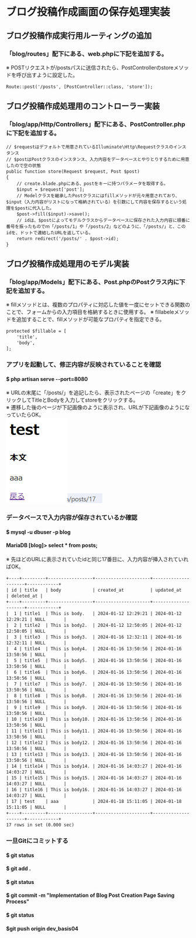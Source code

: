 # ブログ投稿作成画面の保存処理実装

## ブログ投稿作成実行用ルーティングの追加
### 「blog/routes」配下にある、web.phpに下記を追加する。
※ POSTリクエストが/postsパスに送信されたら、PostControllerのstoreメソッドを呼び出すように設定した。

    Route::post('/posts', [PostController::class, 'store']);

## ブログ投稿作成処理用のコントローラー実装
### 「blog/app/Http/Controllers」配下にある、PostController.phpに下記を追加する。

    // $requestはデフォルトで用意されているIlluminate\Http\Requestクラスのインスタンス
    // $postはPostクラスのインスタンス、入力内容をデータベースとやりとりするために用意したので空の状態
    public function store(Request $request, Post $post)
    {
        // create.blade.phpにある、postをキーに持つパラメータを取得する。
        $input = $request['post'];
        // Modelクラスを継承したPostクラスにはfillメソッドが元々用意されており、$input（入力内容がリストになって格納されている）を引数にして内容を保存するという処理を$postに代入した。
        $post->fill($input)->save();
        // idは、$postによってモデルクラスからデータベースに保存された入力内容に順番に番号を振ったものでｍ「/posts/1」や「/posts/2」などのように、「/posts/」と、このidを、ドットで連結したURLを返している。
        return redirect('/posts/' . $post->id);
    }

## ブログ投稿作成処理用のモデル実装
### 「blog/app/Models」配下にある、Post.phpのPostクラス内に下記を追加する。
※ fillメソッドとは、複数のプロパティに対応した値を一度にセットできる関数のことで、フォームからの入力項目を格納するときに使用する。
※ fillabeleメソッドを追加することで、fillメソッドが可能なプロパティを指定できる。

    protected $fillable = [
        'title',
        'body',
    ];

### アプリを起動して、修正内容が反映されていることを確認
#### $ php artisan serve --port=8080
※ URLの末尾に「/posts/」を追記したら、表示されたページの「create」をクリックしてTitleとBodyを入力してstoreをクリックする。  
※ 遷移した後のページが下記画像のように表示され、URLが下記画像のようになっていたらOK。  
![Alt text](../../img/08-4_3_2.png)![Alt text](../../img/08-4_3_1.png)

### データベースで入力内容が保存されているか確認
#### $ mysql -u dbuser -p blog
#### MariaDB [blog]> select * from posts;
※ 先ほどのURLに表示されていたidと同じ17番目に、入力内容が挿入されていればOK。

    +----+---------+-----------------+---------------------+---------------------+------------+
    | id | title   | body            | created_at          | updated_at          | deleted_at |
    +----+---------+-----------------+---------------------+---------------------+------------+
    |  1 | title1  | This is body.   | 2024-01-12 12:29:21 | 2024-01-12 12:29:21 | NULL       |
    |  2 | title2  | This is body2.  | 2024-01-12 12:50:05 | 2024-01-12 12:50:05 | NULL       |
    |  3 | title3  | This is body3.  | 2024-01-16 12:32:11 | 2024-01-16 12:32:11 | NULL       |
    |  4 | title4  | This is body4.  | 2024-01-16 13:50:56 | 2024-01-16 13:50:56 | NULL       |
    |  5 | title5  | This is body5.  | 2024-01-16 13:50:56 | 2024-01-16 13:50:56 | NULL       |
    |  6 | title6  | This is body6.  | 2024-01-16 13:50:56 | 2024-01-16 13:50:56 | NULL       |
    |  7 | title7  | This is body7.  | 2024-01-16 13:50:56 | 2024-01-16 13:50:56 | NULL       |
    |  8 | title8  | This is body8.  | 2024-01-16 13:50:56 | 2024-01-16 13:50:56 | NULL       |
    |  9 | title9  | This is body9.  | 2024-01-16 13:50:56 | 2024-01-16 13:50:56 | NULL       |
    | 10 | title10 | This is body10. | 2024-01-16 13:50:56 | 2024-01-16 13:50:56 | NULL       |
    | 11 | title11 | This is body11. | 2024-01-16 13:50:56 | 2024-01-16 13:50:56 | NULL       |
    | 12 | title12 | This is body12. | 2024-01-16 13:50:56 | 2024-01-16 13:50:56 | NULL       |
    | 13 | title13 | This is body13. | 2024-01-16 13:50:56 | 2024-01-16 13:50:56 | NULL       |
    | 14 | title14 | This is body14. | 2024-01-16 14:03:27 | 2024-01-16 14:03:27 | NULL       |
    | 15 | title15 | This is body15. | 2024-01-16 14:03:27 | 2024-01-16 14:03:27 | NULL       |
    | 16 | title16 | This is body16. | 2024-01-16 14:03:27 | 2024-01-16 14:03:27 | NULL       |
    | 17 | test    | aaa             | 2024-01-18 15:11:05 | 2024-01-18 15:11:05 | NULL       |
    +----+---------+-----------------+---------------------+---------------------+------------+
    17 rows in set (0.000 sec)

### 一旦Gitにコミットする
#### $ git status
#### $ git add .
#### $ git status
#### $ git commit -m "Implementation of Blog Post Creation Page Saving Process"
#### $ git status
#### $git push origin dev_basis04